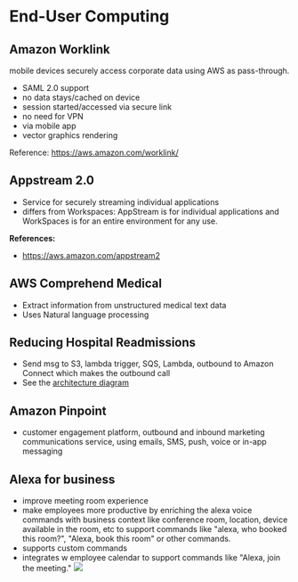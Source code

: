 # End-User Computing

## Amazon Worklink
mobile devices securely access corporate data using AWS as pass-through. 
- SAML 2.0 support
- no data stays/cached on device
- session started/accessed via secure link
- no need for VPN
- via mobile app
- vector graphics rendering

Reference: https://aws.amazon.com/worklink/

## Appstream 2.0   

- Service for securely streaming individual applications
- differs from Workspaces: AppStream is for individual applications and WorkSpaces is for an entire environment for any use. 

**References:**
- https://aws.amazon.com/appstream2

## AWS Comprehend Medical
- Extract information from unstructured medical text data
- Uses Natural language processing

## Reducing Hospital Readmissions
- Send msg to S3, lambda trigger, SQS, Lambda, outbound to Amazon Connect which makes the outbound call
- See the [architecture diagram](https://d1.awsstatic.com/architecture-diagrams/ArchitectureDiagrams/reduce-hospital-readmissions-ra.pdf)

## Amazon Pinpoint
- customer engagement platform, outbound and inbound marketing communications service, using emails, SMS, push, voice or in-app messaging

## Alexa for business
- improve meeting room experience
- make employees more productive by enriching the alexa voice commands with business context like conference room, location, device available in the room, etc to support commands like "alexa, who booked this room?", "Alexa, book this room" or other commands. 
- supports custom commands
- integrates w employee calendar to support commands like "Alexa, join the meeting." 
![](https://d1.awsstatic.com/product-marketing/A4B/product-page-diagram-AlexaForBusiness_how-it-works.2d3a37c5a31a5358d01ed8538327743d99078324.png)
